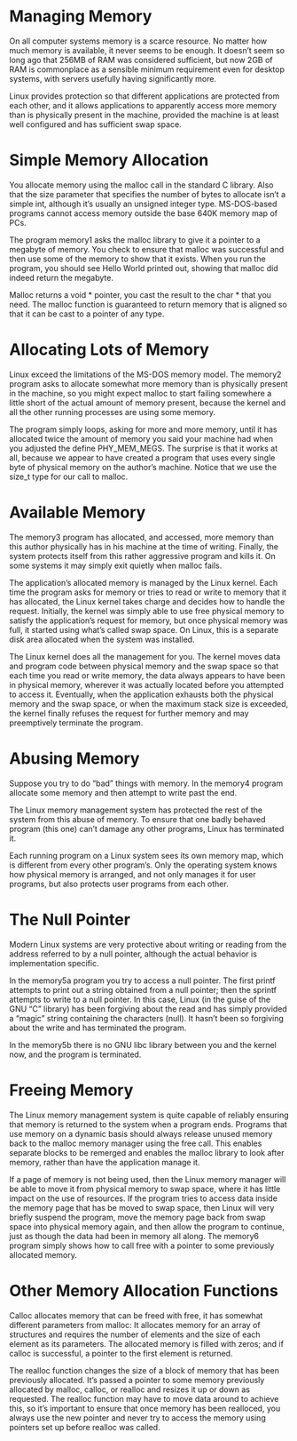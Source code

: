 <h1>Managing Memory</h1>
On all computer systems memory is a scarce resource. No matter how much memory is available, it never seems to be enough. It doesn’t seem so long ago that 256MB of RAM was considered sufficient, but now 2GB of RAM is commonplace as a sensible minimum requirement even for desktop systems, with servers usefully having significantly more.


Linux provides protection so that different applications are protected from each other, and it allows applications to apparently access more memory than is physically present in the machine, provided the machine is at least well configured and has sufficient swap space.

<h1>Simple Memory Allocation</h1>
You allocate memory using the malloc call in the standard C library. Also that the size parameter that specifies the number of bytes to allocate isn’t a simple int, although it’s usually an unsigned integer type. MS-DOS-based programs cannot access memory outside the base 640K memory map of PCs.


The program memory1 asks the malloc library to give it a pointer to a megabyte of memory. You check to ensure that malloc was successful and then use some of the memory to show that it exists. When you run the program, you should see Hello World printed out, showing that malloc did indeed return the megabyte.


Malloc returns a void * pointer, you cast the result to the char * that you need. The malloc function is guaranteed to return memory that is aligned so that it can be cast to a pointer of any type.

<h1>Allocating Lots of Memory</h1>
Linux exceed the limitations of the MS-DOS memory model. The memory2 program asks to allocate somewhat more memory than is physically present in the machine, so you might expect malloc to start failing somewhere a little short of the actual amount of memory present, because the kernel and all the other running processes are using some memory.


The program simply loops, asking for more and more memory, until it has allocated twice the amount of memory you said your machine had when you adjusted the define PHY_MEM_MEGS. The surprise is that it works at all, because we appear to have created a program that uses every single byte of physical memory on the author’s machine. Notice that we use the size_t type for our call to malloc.

<h1>Available Memory</h1>
The memory3 program has allocated, and accessed, more memory than this author physically has in his machine at the time of writing. Finally, the system protects itself from this rather aggressive program and kills it. On some systems it may simply exit quietly when malloc fails.


The application’s allocated memory is managed by the Linux kernel. Each time the program asks for memory or tries to read or write to memory that it has allocated, the Linux kernel takes charge and decides how to handle the request.
Initially, the kernel was simply able to use free physical memory to satisfy the application’s request for memory, but once physical memory was full, it started using what’s called swap space. On Linux, this is a separate disk area allocated when the system was installed.


The Linux kernel does all the management for you. The kernel moves data and program code between physical memory and the swap space so that each time you read or write memory, the data always appears to have been in physical memory, wherever it was actually located before you attempted to access it. Eventually, when the application exhausts both the physical memory and the swap space, or when the maximum stack size is exceeded, the kernel finally refuses the request for further memory and may preemptively terminate the program.

<h1>Abusing Memory</h1>
Suppose you try to do “bad” things with memory. In the memory4 program allocate some memory and then attempt to write past the end.


The Linux memory management system has protected the rest of the system from this abuse of memory. To ensure that one badly behaved program (this one) can’t damage any other programs, Linux has terminated it.


Each running program on a Linux system sees its own memory map, which is different from every other program’s. Only the operating system knows how physical memory is arranged, and not only manages it for user programs, but also protects user programs from each other.

<h1>The Null Pointer</h1>
Modern Linux systems are very protective about writing or reading from the address referred to by a null pointer, although the actual behavior is implementation specific.


In the memory5a program you try to access a null pointer. The first printf attempts to print out a string obtained from a null pointer; then the sprintf attempts to write to a null pointer. In this case, Linux (in the guise of the GNU “C” library) has been forgiving about the read and has simply provided a “magic” string containing the characters (null). It hasn’t been so forgiving about the write and has terminated the program.


In the memory5b there is no GNU libc library between you and the kernel now, and the program is terminated.

<h1>Freeing Memory</h1>
The Linux memory management system is quite capable of reliably ensuring that memory is returned to the system when a program ends. Programs that use memory on a dynamic basis should always release unused memory back to the malloc memory manager using the free call. This enables separate blocks to be remerged and enables the malloc library to look after memory, rather than have the application manage it.


If a page of memory is not being used, then the Linux memory manager will be able to move it from physical memory to swap space, where it has little impact on the use of resources. If the program tries to access data inside the memory page that has be moved to swap space, then Linux will very briefly suspend the program, move the memory page back from swap space into physical memory again, and then allow the program to continue, just as though the data had been in memory all along. The memory6 program simply shows how to call free with a pointer to some previously allocated memory.

<h1>Other Memory Allocation Functions</h1>
Calloc allocates memory that can be freed with free, it has somewhat different parameters from malloc: It allocates memory for an array of structures and requires the number of elements and the size of each element as its parameters. The allocated memory is filled with zeros; and if calloc is successful, a pointer to the first element is returned.


The realloc function changes the size of a block of memory that has been previously allocated. It’s passed a pointer to some memory previously allocated by malloc, calloc, or realloc and resizes it up or down as requested. The realloc function may have to move data around to achieve this, so it’s important to ensure that once memory has been realloced, you always use the new pointer and never try to access the memory using pointers set up before realloc was called.
